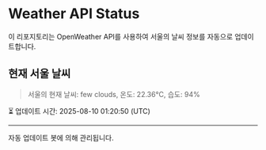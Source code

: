 
# Weather API Status

이 리포지토리는 OpenWeather API를 사용하여 서울의 날씨 정보를 자동으로 업데이트합니다.

## 현재 서울 날씨
> 서울의 현재 날씨: few clouds, 온도: 22.36°C, 습도: 94%

⏳ 업데이트 시간: 2025-08-10 01:20:50 (UTC)

---
자동 업데이트 봇에 의해 관리됩니다.
